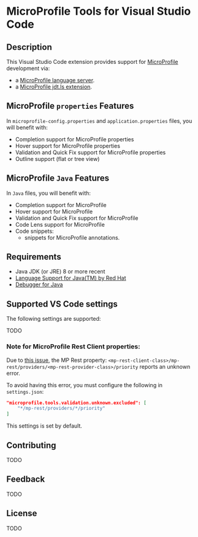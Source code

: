 # MicroProfile Tools for Visual Studio Code

## Description

This Visual Studio Code extension provides support for [MicroProfile](https://github.com/eclipse/microprofile) development via:

 * a [MicroProfile language server](https://github.com/eclipse/lsp4mp/tree/master/microprofile.ls).
 * a [MicroProfile jdt.ls extension](https://github.com/eclipse/lsp4mp/tree/master/microprofile.jdt).

## MicroProfile `properties` Features

In `microprofile-config.properties` and `application.properties` files, you will benefit with:

  * Completion support for MicroProfile properties
  * Hover support for MicroProfile properties
  * Validation and Quick Fix support for MicroProfile properties 
  * Outline support (flat or tree view)

## MicroProfile `Java` Features

In `Java` files, you will benefit with:

  * Completion support for MicroProfile
  * Hover support for MicroProfile
  * Validation and Quick Fix support for MicroProfile
  * Code Lens support for MicroProfile
  * Code snippets:
    * snippets for MicroProfile annotations.

## Requirements

  * Java JDK (or JRE) 8 or more recent
  * [Language Support for Java(TM) by Red Hat](https://marketplace.visualstudio.com/items?itemName=redhat.java)
  * [Debugger for Java](https://marketplace.visualstudio.com/items?itemName=vscjava.vscode-java-debug)

## Supported VS Code settings

The following settings are supported:
  
TODO

### **Note for MicroProfile Rest Client properties**:

Due to [this issue](https://github.com/redhat-developer/quarkus-ls/issues/203), the MP Rest property: `<mp-rest-client-class>/mp-rest/providers/<mp-rest-provider-class>/priority` reports an unknown error. 

To avoid having this error, you must configure the following in `settings.json`:

```json
"microprofile.tools.validation.unknown.excluded": [
    "*/mp-rest/providers/*/priority"
]
```

This settings is set by default.

## Contributing

TODO

## Feedback

TODO

## License

TODO